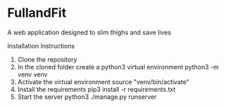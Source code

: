 # FullandFit

A web application designed to slim thighs and save lives

Installation Instructions
1. Clone the repository
2. In the cloned folder create a python3 virtual environment
   python3 -m venv venv
3. Activate the virtual environment
   source "venv/bin/activate"
4. Install the requirements
   pip3 install -r requirements.txt
5. Start the server
   python3 ./manage.py runserver

